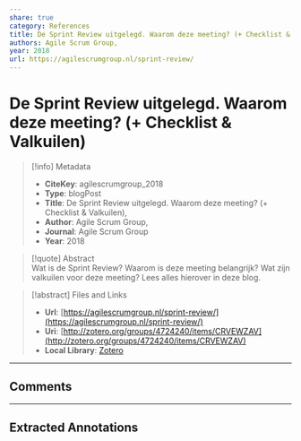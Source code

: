 ```yaml
---  
share: true  
category: References  
title: De Sprint Review uitgelegd. Waarom deze meeting? (+ Checklist & Valkuilen)  
authors: Agile Scrum Group,  
year: 2018  
url: https://agilescrumgroup.nl/sprint-review/  
---  
```

  
# De Sprint Review uitgelegd. Waarom deze meeting? (+ Checklist & Valkuilen)  
  
> [!info] Metadata  
> - **CiteKey**: agilescrumgroup_2018  
> - **Type**: blogPost  
> - **Title**: De Sprint Review uitgelegd. Waarom deze meeting? (+ Checklist & Valkuilen),   
> - **Author**: Agile Scrum Group,  
> - **Journal**: Agile Scrum Group   
> - **Year**: 2018   
  
> [!quote] Abstract  
> Wat is de Sprint Review? Waarom is deze meeting belangrijk? Wat zijn valkuilen voor deze meeting? Lees alles hierover in deze blog.  
  
> [!abstract] Files and Links  
> - **Url**: [https://agilescrumgroup.nl/sprint-review/](https://agilescrumgroup.nl/sprint-review/)  
> - **Uri**: [http://zotero.org/groups/4724240/items/CRVEWZAV](http://zotero.org/groups/4724240/items/CRVEWZAV)  
> - **Local Library**: [Zotero]((zotero://select/groups/4724240/items/CRVEWZAV))  
  
----  
  
## Comments  
  
  
  
----  
  
## Extracted Annotations  
  
